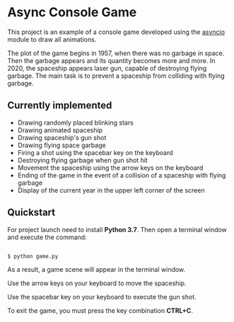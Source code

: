 # Async Console Game

This project is an example of a console game developed using the [asyncio](https://docs.python.org/3/library/asyncio.html) module to draw all animations.

The plot of the game begins in 1957, when there was no garbage in space. 
Then the garbage appears and its quantity becomes more and more. 
In 2020, the spaceship appears laser gun, capable of destroying flying garbage. 
The main task is to prevent a spaceship from colliding with flying garbage.

## Currently implemented

* Drawing randomly placed blinking stars
* Drawing animated spaceship
* Drawing spaceship's gun shot
* Drawing flying space garbage
* Firing a shot using the spacebar key on the keyboard
* Destroying flying garbage when gun shot hit
* Movement the spaceship using the arrow keys on the keyboard
* Ending of the game in the event of a collision of a spaceship with flying garbage
* Display of the current year in the upper left corner of the screen

## Quickstart

For project launch need to install **Python 3.7**. 
Then open a terminal window and execute the command:

```bash

$ python game.py

```

As a result, a game scene will appear in the terminal window.

Use the arrow keys on your keyboard to move the spaceship.

Use the spacebar key on your keyboard to execute the gun shot.

To exit the game, you must press the key combination **CTRL+C**.